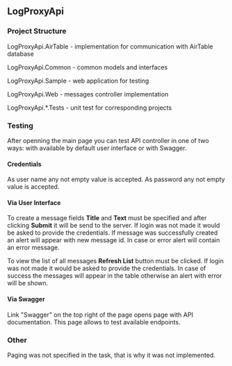 ## LogProxyApi


### Project Structure
LogProxyApi.AirTable - implementation for communication with AirTable database

LogProxyApi.Common - common models and interfaces

LogProxyApi.Sample - web application for testing

LogProxyApi.Web - messages controller implementation

LogProxyApi.*.Tests - unit test for corresponding projects


### Testing
After openning the main page you can test API controller in one of two ways: with available by default user interface or with Swagger.

#### Credentials
As user name any not empty value is accepted.
As password any not empty value is accepted.

#### Via User Interface
To create a message fields **Title** and **Text** must be specified and after clicking **Submit** it will be send to the server. If login was not made it would be asked to provide the credentials. If message was successfully created an alert will appear with new message id. In case or error alert will contain an error message.

To view the list of all messages **Refresh List** button must be clicked. If login was not made it would be asked to provide the credentials. In case of success the messages will appear in the table otherwise an alert with error will be shown.

#### Via Swagger
Link "Swagger" on the top right of the page opens page with API documentation. This page allows to test available endpoints.

### Other
Paging was not specified in the task, that is why it was not implemented.

